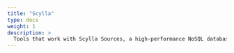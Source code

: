 ```yaml
---
title: "Scylla"
type: docs
weight: 1
description: > 
  Tools that work with Scylla Sources, a high-performance NoSQL database.
---
```

